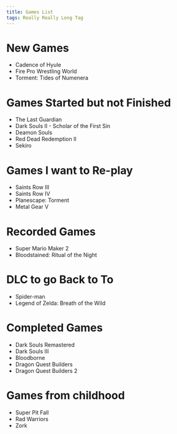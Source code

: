 ```yaml
---
title: Games List
tags: Really Really Long Tag
---
```


# New Games
- Cadence of Hyule
- Fire Pro Wrestling World
- Torment: Tides of Numenera


# Games Started but not Finished
- The Last Guardian
- Dark Souls II - Scholar of the First Sin
- Deamon Souls
- Red Dead Redemption II
- Sekiro

# Games I want to Re-play
- Saints Row III
- Saints Row IV
- Planescape: Torment
- Metal Gear V

# Recorded Games
- Super Mario Maker 2
- Bloodstained: Ritual of the Night

# DLC to go Back to To
- Spider-man
- Legend of Zelda: Breath of the Wild

# Completed Games
- Dark Souls Remastered
- Dark Souls III
- Bloodborne
- Dragon Quest Builders
- Dragon Quest Builders 2

# Games from childhood
- Super Pit Fall
- Rad Warriors
- Zork

